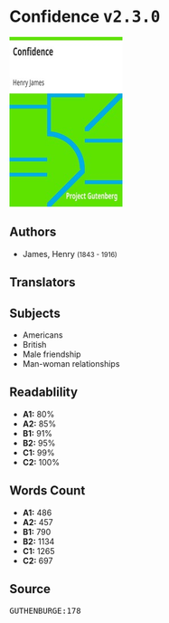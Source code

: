 # Confidence <kbd>v2.3.0</kbd>

![](./cover.medium.jpg "")

## Authors


 - James, Henry <small>(1843 - 1916)</small>

## Translators



## Subjects


 - Americans
 - British
 - Male friendship
 - Man-woman relationships

## Readablility


 - **A1:** 80%
 - **A2:** 85%
 - **B1:** 91%
 - **B2:** 95%
 - **C1:** 99%
 - **C2:** 100%

## Words Count


 - **A1:** 486
 - **A2:** 457
 - **B1:** 790
 - **B2:** 1134
 - **C1:** 1265
 - **C2:** 697

## Source


<kbd>GUTHENBURGE:178</kbd>

